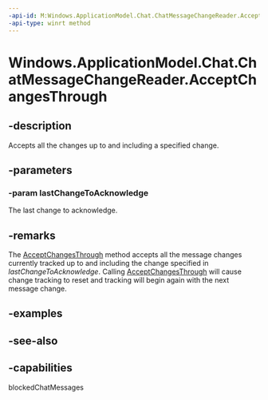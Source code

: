 ----api-id: M:Windows.ApplicationModel.Chat.ChatMessageChangeReader.AcceptChangesThrough(Windows.ApplicationModel.Chat.ChatMessageChange)
-api-type: winrt method
---<!-- Method syntaxpublic void AcceptChangesThrough(Windows.ApplicationModel.Chat.ChatMessageChange lastChangeToAcknowledge)--># Windows.ApplicationModel.Chat.ChatMessageChangeReader.AcceptChangesThrough## -descriptionAccepts all the changes up to and including a specified change.## -parameters### -param lastChangeToAcknowledgeThe last change to acknowledge.## -remarksThe [AcceptChangesThrough](chatmessagechangereader_acceptchangesthrough.md) method accepts all the message changes currently tracked up to and including the change specified in *lastChangeToAcknowledge*. Calling [AcceptChangesThrough](chatmessagechangereader_acceptchangesthrough.md) will cause change tracking to reset and tracking will begin again with the next message change.## -examples## -see-also## -capabilitiesblockedChatMessages